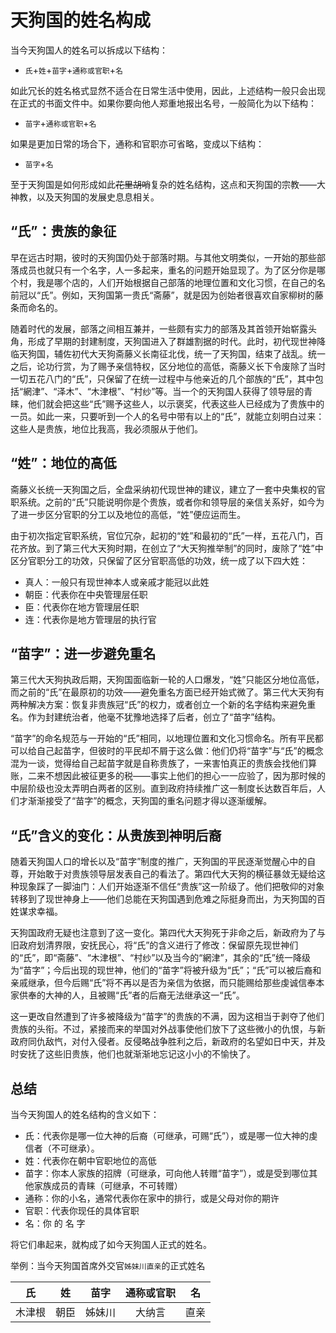 # 天狗国的姓名构成

当今天狗国人的姓名可以拆成以下结构：

* `氏`+`姓`+`苗字`+`通称或官职`+`名`

如此冗长的姓名格式显然不适合在日常生活中使用，因此，上述结构一般只会出现在正式的书面文件中。如果你要向他人郑重地报出名号，一般简化为以下结构：

* `苗字`+`通称或官职`+`名`

如果是更加日常的场合下，通称和官职亦可省略，变成以下结构：

* `苗字`+`名`

至于天狗国是如何形成如此<del>花里胡哨</del>复杂的姓名结构，这点和天狗国的宗教——大神教，以及天狗国的发展史息息相关。

## “氏”：贵族的象征

早在远古时期，彼时的天狗国仍处于部落时期。与其他文明类似，一开始的那些部落成员也就只有一个名字，人一多起来，重名的问题开始显现了。为了区分你是哪个村，我是哪个店的，人们开始根据自己部落的地理位置和文化习惯，在自己的名前冠以“氏”。例如，天狗国第一贵氏“斋藤”，就是因为创始者很喜欢自家柳树的藤条而命名的。

随着时代的发展，部落之间相互兼并，一些颇有实力的部落及其首领开始崭露头角，形成了早期的封建制度，天狗国进入了群雄割据的时代。此时，初代现世神降临天狗国，辅佐初代大天狗斋藤义长南征北伐，统一了天狗国，结束了战乱。统一之后，论功行赏，为了赐予亲信特权，区分地位的高低，斋藤义长下令废除了当时一切五花八门的“氏”，只保留了在统一过程中与他亲近的几个部族的“氏”，其中包括“網津”、“泽木”、“木津根”、“村纱”等。当一个的天狗国人获得了领导层的青睐，他们就会把这些“氏”赐予这些人，以示褒奖，代表这些人已经成为了贵族中的一员。如此一来，只要听到一个人的名号中带有以上的“氏”，就能立刻明白过来：这些人是贵族，地位比我高，我必须服从于他们。

## “姓”：地位的高低

斋藤义长统一天狗国之后，全盘采纳初代现世神的建议，建立了一套中央集权的官职系统。之前的“氏”只能说明你是个贵族，或者你和领导层的亲信关系好，如今为了进一步区分官职的分工以及地位的高低，“姓”便应运而生。

由于初次指定官职系统，官位冗杂，起初的“姓”和最初的“氏”一样，五花八门，百花齐放。到了第三代大天狗时期，在创立了“大天狗推举制”的同时，废除了“姓”中区分官职分工的功效，只保留了区分官职高低的功效，统一成了以下四大姓：

* 真人：一般只有现世神本人或亲戚才能冠以此姓
* 朝臣：代表你在中央管理层任职
* 臣：代表你在地方管理层任职
* 连：代表你是地方管理层的执行官

## “苗字”：进一步避免重名

第三代大天狗执政后期，天狗国面临新一轮的人口爆发，“姓”只能区分地位高低，而之前的“氏”在最原初的功效——避免重名方面已经开始式微了。第三代大天狗有两种解决方案：恢复非贵族冠“氏”的权力，或者创立一个新的名字结构来避免重名。作为封建统治者，他毫不犹豫地选择了后者，创立了“苗字”结构。

“苗字”的命名规范与一开始的“氏”相同，以地理位置和文化习惯命名。所有平民都可以给自己起苗字，但彼时的平民却不屑于这么做：他们仍将“苗字”与“氏”的概念混为一谈，觉得给自己起苗字就是自称贵族了，一来害怕真正的贵族会找他们算账，二来不想因此被征更多的税——事实上他们的担心一一应验了，因为那时候的中层阶级也没太弄明白两者的区别。直到政府持续推广这一制度长达数百年后，人们才渐渐接受了“苗字”的概念，天狗国的重名问题才得以逐渐缓解。

## “氏”含义的变化：从贵族到神明后裔

随着天狗国人口的增长以及“苗字”制度的推广，天狗国的平民逐渐觉醒心中的自尊，开始敢于对贵族领导层发表自己的看法了。第四代大天狗的横征暴敛无疑给这种现象踩了一脚油门：人们开始逐渐不信任“贵族”这一阶级了。他们把敬仰的对象转移到了现世神身上——他们总能在天狗国遇到危难之际挺身而出，为天狗国的百姓谋求幸福。

天狗国政府无疑也注意到了这一变化。第四代大天狗死于非命之后，新政府为了与旧政府划清界限，安抚民心，将“氏”的含义进行了修改：保留原先现世神们的“氏”，即“斋藤”、“木津根”、“村纱”以及当今的“網津”，其余的“氏”统一降级为“苗字”；今后出现的现世神，他们的“苗字”将被升级为“氏”；“氏”可以被后裔和亲戚继承，但今后赐“氏”将不再以是否为亲信为依据，而只能赐给那些虔诚信奉本家供奉的大神的人，且被赐“氏”者的后裔无法继承这一“氏”。

这一更改自然遭到了许多被降级为“苗字”的贵族的不满，因为这相当于剥夺了他们贵族的头衔。不过，紧接而来的举国对外战事使他们放下了这些微小的仇恨，与新政府同仇敌忾，对付入侵者。反侵略战争胜利之后，新政府的名望如日中天，并及时安抚了这些旧贵族，他们也就渐渐地忘记这小小的不愉快了。

## 总结

当今天狗国人的姓名结构的含义如下：

* 氏：代表你是哪一位大神的后裔（可继承，可赐“氏”），或是哪一位大神的虔信者（不可继承）。
* 姓：代表你在朝中官职地位的高低
* 苗字：你本人家族的招牌（可继承，可向他人转赠“苗字”），或是受到哪位其他家族成员的青睐（可继承，不可转赠）
* 通称：你的小名，通常代表你在家中的排行，或是父母对你的期许
* 官职：代表你现任的具体官职
* 名：你 的 名 字

将它们串起来，就构成了如今天狗国人正式的姓名。

举例：当今天狗国首席外交官`姊妹川直亲`的正式姓名

氏|姓|苗字|通称或官职|名
:--:|:--:|:--:|:--:|:--:
木津根|朝臣|姊妹川|大纳言|直亲
